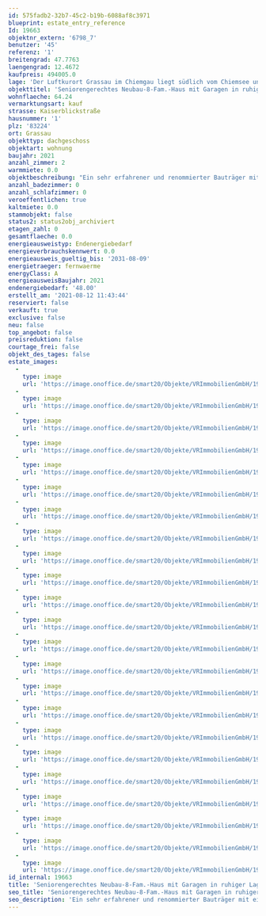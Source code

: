 ```yaml
---
id: 575fadb2-32b7-45c2-b19b-6088af8c3971
blueprint: estate_entry_reference
Id: 19663
objektnr_extern: '6798_7'
benutzer: '45'
referenz: '1'
breitengrad: 47.7763
laengengrad: 12.4672
kaufpreis: 494005.0
lage: 'Der Luftkurort Grassau im Chiemgau liegt südlich vom Chiemsee und ist das Zentrum vom beliebten Achental mit bester Versorgung in vielerlei Hinsicht *** Nur wenige Gehminuten zu großen Supermärkten und zum erholsamen Achendamm *** Ganz nahe u.a. auch: 18-Loch-Golfplatz, viele Wander- und Radwege z.B. im Naturschutzgebiet Kendlmühlfilzn, der Reifinger Badesee, die Hochplatten-Sesselliftbahn usw. *** Das Haus liegt am Anfang einer ruhigen Sackgasse an dem kleinen Gänsbach'
objekttitel: 'Seniorengerechtes Neubau-8-Fam.-Haus mit Garagen in ruhiger Lage'
wohnflaeche: 64.24
vermarktungsart: kauf
strasse: Kaiserblickstraße
hausnummer: '1'
plz: '83224'
ort: Grassau
objekttyp: dachgeschoss
objektart: wohnung
baujahr: 2021
anzahl_zimmer: 2
warmmiete: 0.0
objektbeschreibung: "Ein sehr erfahrener und renommierter Bauträger mit eigener Baufirma erbaut das massive Haus im KfW-55-Effizienzhaus-Standard in gewohnt hochwertiger Ausführung auf einem 1051 m² großem Grundstück *** Bezugsfertig bis 31.12.2022 *** Es gibt 5 Einzelgaragen mit elektr. Sektionaltor (à 30.000,- €), einen gemeinschaftlichen Fahrrad-/Geräte-/Mülltonnenraum und 7 Kfz-Stellplätze (à 8.500,- €) *** Südostterrassen zum Garten an dem der Gänsbach verläuft *** Die Grundrisse sind senioren- bzw. behindertengerecht. Betreuung (inkl. Vertrag) wäre von einem nahem Pflegeheim aus gut möglich *** Notrufsystemvorbereitung; TV- und EDV-Anschlüsse und viele Steckdosen *** Waschmaschinen- und Trocknerplätze in den Wohnungen *** Fußbodenheizung *** Alle (Dach-) Fenster und Terrassen- bzw. Balkontüren mit elektr. Kunststoffrollläden; Wohn- und Essbereiche mit elektr. Außenraffstoren. Elektrisch unterstützte Haustüre *** Bei der Ausstattung kann man vor Fertigstellung zwischen ein paar Varianten wählen. Eichenparkettböden und großformatige Fliesen sind Standard *** Im Keller befindet sich die Haustechnik, 8 Abteile zu den Wohnungen und 2 käufliche große Räume (ca. 48 m² für 48.600,- € und ca. 31 m² für 31.500,- €) *** Nur Erst- bzw. Hauptwohnsitz erlaubt *** \r\nWohnflächen je ca. von Südwest nach Nordost und in Klammern Wohnungs-Nr. und Preis: \r\nEG: 67 m² (# 1: 498.168 € - reserviert) + 51 m² (# 2: 379.694 €) + 67 m² (# 3: 477.972 €), \r\nOG: 70 m² (# 4: 525.933 € - verkauft) + 50 m² (# 5: 379.086 € - verkauft) + 70 m² (# 6: 502.416 € - verkauft), \r\nDG: 64 m² (# 7: 494.006 € - reserviert) + 63 m² (# 8: 469.725 €) *** \r\nEine kleine Animation unter: https://vimeo.com/589803299 *** \r\nWeitere Info auf Anfrage"
anzahl_badezimmer: 0
anzahl_schlafzimmer: 0
veroeffentlichen: true
kaltmiete: 0.0
stammobjekt: false
status2: status2obj_archiviert
etagen_zahl: 0
gesamtflaeche: 0.0
energieausweistyp: Endenergiebedarf
energieverbrauchskennwert: 0.0
energieausweis_gueltig_bis: '2031-08-09'
energietraeger: fernwaerme
energyClass: A
energieausweisBaujahr: 2021
endenergiebedarf: '48.00'
erstellt_am: '2021-08-12 11:43:44'
reserviert: false
verkauft: true
exclusive: false
neu: false
top_angebot: false
preisreduktion: false
courtage_frei: false
objekt_des_tages: false
estate_images:
  -
    type: image
    url: 'https://image.onoffice.de/smart20/Objekte/VRImmobilienGmbH/19663/_260209.jpg'
  -
    type: image
    url: 'https://image.onoffice.de/smart20/Objekte/VRImmobilienGmbH/19663/_260211.jpg'
  -
    type: image
    url: 'https://image.onoffice.de/smart20/Objekte/VRImmobilienGmbH/19663/_260213.jpg'
  -
    type: image
    url: 'https://image.onoffice.de/smart20/Objekte/VRImmobilienGmbH/19663/_260215.jpg'
  -
    type: image
    url: 'https://image.onoffice.de/smart20/Objekte/VRImmobilienGmbH/19663/_260217.jpg'
  -
    type: image
    url: 'https://image.onoffice.de/smart20/Objekte/VRImmobilienGmbH/19663/_260219.jpg'
  -
    type: image
    url: 'https://image.onoffice.de/smart20/Objekte/VRImmobilienGmbH/19663/_260221.jpg'
  -
    type: image
    url: 'https://image.onoffice.de/smart20/Objekte/VRImmobilienGmbH/19663/_260223.jpg'
  -
    type: image
    url: 'https://image.onoffice.de/smart20/Objekte/VRImmobilienGmbH/19663/_260225.jpg'
  -
    type: image
    url: 'https://image.onoffice.de/smart20/Objekte/VRImmobilienGmbH/19663/c4302bbb-a2ee-4bdb-93b8-7e6207e5bdd7.jpg'
  -
    type: image
    url: 'https://image.onoffice.de/smart20/Objekte/VRImmobilienGmbH/19663/_260229.jpg'
  -
    type: image
    url: 'https://image.onoffice.de/smart20/Objekte/VRImmobilienGmbH/19663/_260231.jpg'
  -
    type: image
    url: 'https://image.onoffice.de/smart20/Objekte/VRImmobilienGmbH/19663/_260233.jpg'
  -
    type: image
    url: 'https://image.onoffice.de/smart20/Objekte/VRImmobilienGmbH/19663/1270e0f9-bb20-4bae-a743-72b52a774d1f.jpg'
  -
    type: image
    url: 'https://image.onoffice.de/smart20/Objekte/VRImmobilienGmbH/19663/_260237.jpg'
  -
    type: image
    url: 'https://image.onoffice.de/smart20/Objekte/VRImmobilienGmbH/19663/_260239.jpg'
  -
    type: image
    url: 'https://image.onoffice.de/smart20/Objekte/VRImmobilienGmbH/19663/_260241.jpg'
  -
    type: image
    url: 'https://image.onoffice.de/smart20/Objekte/VRImmobilienGmbH/19663/_260243.jpg'
  -
    type: image
    url: 'https://image.onoffice.de/smart20/Objekte/VRImmobilienGmbH/19663/57cddc2b-d941-4b94-a2d8-85d8a689f80e.jpg'
  -
    type: image
    url: 'https://image.onoffice.de/smart20/Objekte/VRImmobilienGmbH/19663/4b576467-c3e8-4a1e-a755-16b93b1c9916.jpg'
  -
    type: image
    url: 'https://image.onoffice.de/smart20/Objekte/VRImmobilienGmbH/19663/36fd699c-38ae-4cae-8420-10acf918fb0c.jpg'
  -
    type: image
    url: 'https://image.onoffice.de/smart20/Objekte/VRImmobilienGmbH/19663/89fbc6b7-5ee9-477e-9a67-eb5bace2cf61.jpg'
  -
    type: image
    url: 'https://image.onoffice.de/smart20/Objekte/VRImmobilienGmbH/19663/0a8ae77c-ffb1-4e37-abea-5ea4296a2dc0.jpg'
id_internal: 19663
title: 'Seniorengerechtes Neubau-8-Fam.-Haus mit Garagen in ruhiger Lage'
seo_title: 'Seniorengerechtes Neubau-8-Fam.-Haus mit Garagen in ruhiger Lage'
seo_description: 'Ein sehr erfahrener und renommierter Bauträger mit eigener Baufirma erbaut das massive Haus im KfW-55-Effizienzhaus-Standard in gewohnt hochwertiger Ausführun'
---
```

